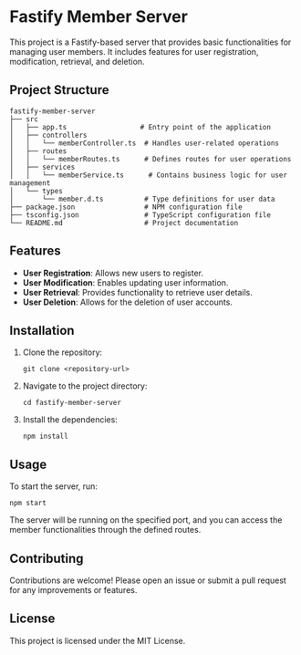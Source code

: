 # Fastify Member Server

This project is a Fastify-based server that provides basic functionalities for managing user members. It includes features for user registration, modification, retrieval, and deletion.

## Project Structure

```
fastify-member-server
├── src
│   ├── app.ts                  # Entry point of the application
│   ├── controllers
│   │   └── memberController.ts  # Handles user-related operations
│   ├── routes
│   │   └── memberRoutes.ts      # Defines routes for user operations
│   ├── services
│   │   └── memberService.ts      # Contains business logic for user management
│   └── types
│       └── member.d.ts          # Type definitions for user data
├── package.json                 # NPM configuration file
├── tsconfig.json                # TypeScript configuration file
└── README.md                    # Project documentation
```

## Features

- **User Registration**: Allows new users to register.
- **User Modification**: Enables updating user information.
- **User Retrieval**: Provides functionality to retrieve user details.
- **User Deletion**: Allows for the deletion of user accounts.

## Installation

1. Clone the repository:
   ```
   git clone <repository-url>
   ```
2. Navigate to the project directory:
   ```
   cd fastify-member-server
   ```
3. Install the dependencies:
   ```
   npm install
   ```

## Usage

To start the server, run:
```
npm start
```

The server will be running on the specified port, and you can access the member functionalities through the defined routes.

## Contributing

Contributions are welcome! Please open an issue or submit a pull request for any improvements or features.

## License

This project is licensed under the MIT License.